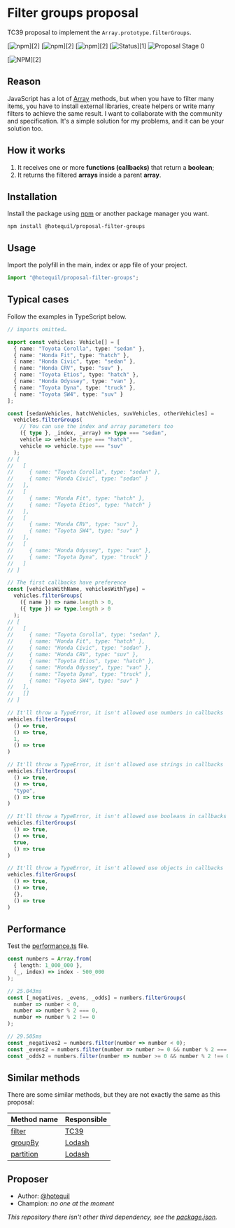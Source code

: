 # Filter groups proposal

TC39 proposal to implement the `Array.prototype.filterGroups`.

[![npm](https://img.shields.io/npm/v/@hotequil/proposal-filter-groups.svg)][2]
[![npm](https://img.shields.io/npm/dt/@hotequil/proposal-filter-groups.svg)][2]
[![npm](https://img.shields.io/npm/l/@hotequil/proposal-filter-groups.svg)][2]
[![Status](https://github.com/hotequil/proposal-filter-groups/actions/workflows/publish-npm.yml/badge.svg)][1]
![Proposal Stage 0](https://img.shields.io/badge/Proposal-Stage--0-blue)

[![NPM](https://nodei.co/npm/@hotequil/proposal-filter-groups.png?downloads=true&downloadRank=true&stars=true)][2]

## Reason

JavaScript has a lot of [Array](https://developer.mozilla.org/en-US/docs/Web/JavaScript/Reference/Global_Objects/Array) methods, but when you have to filter many items, you have to install external libraries, create helpers or write many filters to achieve the same result. I want to collaborate with the community and specification. It's a simple solution for my problems, and it can be your solution too.

## How it works

1. It receives one or more **functions (callbacks)** that return a **boolean**;
2. It returns the filtered **arrays** inside a parent **array**.

## Installation

Install the package using [npm](https://www.npmjs.com) or another package manager you want.

```shell
npm install @hotequil/proposal-filter-groups
```

## Usage

Import the polyfill in the main, index or app file of your project.

```TypeScript
import "@hotequil/proposal-filter-groups";
```

## Typical cases

Follow the examples in TypeScript below.

```TypeScript
// imports omitted…

export const vehicles: Vehicle[] = [
  { name: "Toyota Corolla", type: "sedan" },
  { name: "Honda Fit", type: "hatch" },
  { name: "Honda Civic", type: "sedan" },
  { name: "Honda CRV", type: "suv" },
  { name: "Toyota Etios", type: "hatch" },
  { name: "Honda Odyssey", type: "van" },
  { name: "Toyota Dyna", type: "truck" },
  { name: "Toyota SW4", type: "suv" }
];

const [sedanVehicles, hatchVehicles, suvVehicles, otherVehicles] =
  vehicles.filterGroups(
    // You can use the index and array parameters too
    ({ type }, _index, _array) => type === "sedan",
    vehicle => vehicle.type === "hatch",
    vehicle => vehicle.type === "suv"
  );
// [
//   [
//     { name: "Toyota Corolla", type: "sedan" },
//     { name: "Honda Civic", type: "sedan" }
//   ],
//   [
//     { name: "Honda Fit", type: "hatch" },
//     { name: "Toyota Etios", type: "hatch" }
//   ],
//   [
//     { name: "Honda CRV", type: "suv" },
//     { name: "Toyota SW4", type: "suv" }
//   ],
//   [
//     { name: "Honda Odyssey", type: "van" },
//     { name: "Toyota Dyna", type: "truck" }
//   ]
// ]

// The first callbacks have preference
const [vehiclesWithName, vehiclesWithType] =
  vehicles.filterGroups(
    ({ name }) => name.length > 0,
    ({ type }) => type.length > 0
  );
// [
//   [
//     { name: "Toyota Corolla", type: "sedan" },
//     { name: "Honda Fit", type: "hatch" },
//     { name: "Honda Civic", type: "sedan" },
//     { name: "Honda CRV", type: "suv" },
//     { name: "Toyota Etios", type: "hatch" },
//     { name: "Honda Odyssey", type: "van" },
//     { name: "Toyota Dyna", type: "truck" },
//     { name: "Toyota SW4", type: "suv" }
//   ],
//   []
// ]

// It'll throw a TypeError, it isn't allowed use numbers in callbacks
vehicles.filterGroups(
  () => true,
  () => true,
  1,
  () => true
)

// It'll throw a TypeError, it isn't allowed use strings in callbacks
vehicles.filterGroups(
  () => true,
  () => true,
  "type",
  () => true
)

// It'll throw a TypeError, it isn't allowed use booleans in callbacks
vehicles.filterGroups(
  () => true,
  () => true,
  true,
  () => true
)

// It'll throw a TypeError, it isn't allowed use objects in callbacks
vehicles.filterGroups(
  () => true,
  () => true,
  {},
  () => true
)
```

## Performance

Test the [performance.ts](polyfill/performance.ts) file.

```TypeScript
const numbers = Array.from(
  { length: 1_000_000 },
  (_, index) => index - 500_000
);

// 25.043ms
const [_negatives, _evens, _odds] = numbers.filterGroups(
  number => number < 0,
  number => number % 2 === 0,
  number => number % 2 !== 0
);

// 29.505ms
const _negatives2 = numbers.filter(number => number < 0);
const _evens2 = numbers.filter(number => number >= 0 && number % 2 === 0);
const _odds2 = numbers.filter(number => number >= 0 && number % 2 !== 0);
```

## Similar methods

There are some similar methods, but they are not exactly the same as this proposal:

| Method name                                                                                             | Responsible                  |
| ------------------------------------------------------------------------------------------------------- | ---------------------------- |
| [filter](https://developer.mozilla.org/en-US/docs/Web/JavaScript/Reference/Global_Objects/Array/filter) | [TC39](https://tc39.es)      |
| [groupBy](https://lodash.com/docs#groupBy)                                                              | [Lodash](https://lodash.com) |
| [partition](https://lodash.com/docs#partition)                                                          | [Lodash](https://lodash.com) |

## Proposer

- Author: [@hotequil](https://github.com/hotequil)
- Champion: _no one at the moment_

_This repository there isn't other third dependency, see the [package.json](package.json)._
